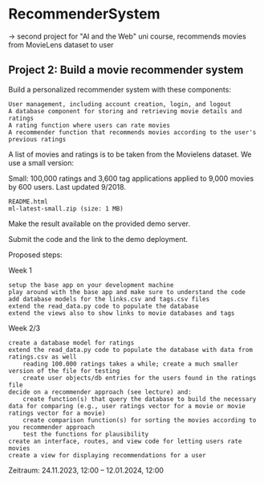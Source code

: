 # RecommenderSystem
-> second project for "AI and the Web" uni course, recommends movies from MovieLens dataset to user

                                   
## Project 2: Build a movie recommender system

Build a personalized recommender system with these components:

    User management, including account creation, login, and logout
    A database component for storing and retrieving movie details and ratings
    A rating function where users can rate movies
    A recommender function that recommends movies according to the user's previous ratings


A list of movies and ratings is to be taken from the Movielens dataset. We use a small version:

Small: 100,000 ratings and 3,600 tag applications applied to 9,000 movies by 600 users. Last updated 9/2018.

    README.html
    ml-latest-small.zip (size: 1 MB)

 

Make the result available on the provided demo server.

Submit the code and the link to the demo deployment.

 

Proposed steps:

Week 1

    setup the base app on your development machine
    play around with the base app and make sure to understand the code
    add database models for the links.csv and tags.csv files
    extend the read_data.py code to populate the database
    extend the views also to show links to movie databases and tags

 

Week 2/3

    create a database model for ratings
    extend the read_data.py code to populate the database with data from ratings.csv as well
        reading 100.000 ratings takes a while; create a much smaller version of the file for testing
        create user objects/db entries for the users found in the ratings file
    decide on a recommender approach (see lecture) and:
        create function(s) that query the database to build the necessary data for comparing (e.g., user ratings vector for a movie or movie ratings vector for a movie)
        create comparison function(s) for sorting the movies according to you recommender approach
        test the functions for plausibility
    create an interface, routes, and view code for letting users rate movies
    create a view for displaying recommendations for a user

Zeitraum: 24.11.2023, 12:00 – 12.01.2024, 12:00 
